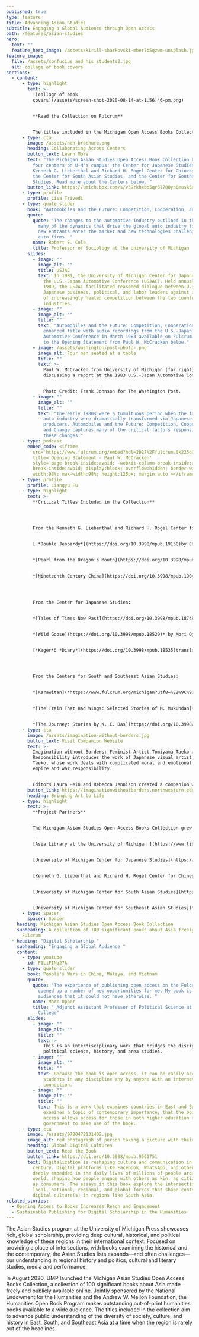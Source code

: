 ```yaml
---
published: true
type: feature
title: Advancing Asian Studies
subtitle: Engaging a Global Audience through Open Access
path: /features/asian-studies
hero:
  text: ""
  feature_hero_image: /assets/kirill-sharkovski-mber7b5qzwm-unsplash.jpeg
feature_image:
  file: /assets/confucius_and_his_students2.jpg
  alt: collage of book covers
sections:
  - content:
      - type: highlight
        text: >-
          ![collage of book
          covers](/assets/screen-shot-2020-08-14-at-1.56.46-pm.png)


          **Read the Collection on Fulcrum**


          The titles included in the Michigan Open Access Books Collection work to advance campus collaboration and catalyze a reinvigorated Asian Studies frontlist publishing program. The collection, which includes humanities, social science, and politic science titles, thematically explores visual and performing arts, the history of Asian politics and economics, translations, ethnographies, and endangered languages. Read these free and publicly available titles on [Fulcrum](https://www.fulcrum.org/michigan?f%5Bfunder_sim%5D%5B%5D=National+Endowment+for+the+Humanities&locale=en).
      - type: cta
        image: /assets/neh-brochure.png
        heading: Collaborating Across Centers
        button_text: Learn More
        text: "The Michigan Asian Studies Open Access Book Collection brought together
          four centers on U-M's campus: the Center for Japanese Studies, the
          Kenneth G. Lieberthal and Richard H. Rogel Center for Chinese Studies,
          the Center for South Asian Studies, and the Center for Southeast Asian
          Studies. Read more about the Centers below. "
        button_link: https://umich.box.com/s/v39rkhxbo5qr6l700yn0eusk5qbhzfwh
      - type: profile
        profile: Lisa Trivedi
      - type: quote_slider
        book: "Automobiles and the Future: Competition, Cooperation, and Change"
        quote:
          quote: "The changes to the automotive industry outlined in this volume underlie
            many of the dynamics that drive the global auto industry today as
            new entrants enter the market and new technologies challenge all
            auto firms. "
          name: Robert E. Cole
          title: Professor of Sociology at the University of Michigan
        slides:
          - image: ""
            image_alt: ""
            title: USJAC
            text: In 1981, the University of Michigan Center for Japanese Studies launched
              the U.S.-Japan Automotive Conference (USJAC). Held annually until
              1989, the USJAC facilitated reasoned dialogue between U.S. and
              Japanese business, political, and labor leaders against a backdrop
              of increasingly heated competition between the two countries’ auto
              industries.
          - image: ""
            image_alt: ""
            title: ""
            text: "Automobiles and the Future: Competition, Cooperation, and Change is an
              enhanced title with audio recordings from the U.S.-Japan
              Automotive Conference in March 1983 available on Fulcrum. Listen
              to the Opening Statement from Paul W. McCracken below."
          - image: /assets/washington-post-photo-.png
            image_alt: Four men seated at a table
            title: ""
            text: >-
              Paul W. McCracken from University of Michigan (far right),
              discussing a report at the 1983 U.S.-Japan Automotive Conference.


              Photo Credit: Frank Johnson for The Washington Post.
          - image: ""
            image_alt: ""
            title: ""
            text: "The early 1980s were a tumultuous period when the fortunes of the U. S.
              auto industry were dramatically transformed via Japanese
              producers. Automobiles and the Future: Competition, Cooperation,
              and Change captures many of the critical factors responsible for
              these changes."
      - type: podcast
        embed_code: <iframe
          src='https://www.fulcrum.org/embed?hdl=2027%2Ffulcrum.0k225d000'
          title='Opening Statement - Paul W. McCracken'
          style='page-break-inside:avoid; -webkit-column-break-inside:avoid;
          break-inside:avoid; display:block; overflow:hidden; border-width:0;
          width:98%; max-width:98%; height:125px; margin:auto'></iframe>
      - type: profile
        profile: Liangyu Fu
      - type: highlight
        text: >-
          **Critical Titles Included in the Collection**




          From the Kenneth G. Lieberthal and Richard H. Rogel Center for Chinese Studies:


          [ *Double Jeopardy*](https://doi.org/10.3998/mpub.19158)by Ching-Hsi Perng


          *[Pearl from the Dragon's Mouth](https://doi.org/10.3998/mpub.19024)* by Cecile C. C. Sun 


          *[Nineteenth-Century China](https://doi.org/10.3998/mpub.19047)* edited by Dilip Basu and Rhoads Murphey




          From the Center for Japanese Studies:


          *[Tales of Times Now Past](https://doi.org/10.3998/mpub.18748)* by Marian Ury


          *[Wild Goose](https://doi.org/10.3998/mpub.18520)* by Mori Ogai and translated by Burton Watson 


          [*Kager*ō *Diary*](https://doi.org/10.3998/mpub.18535)translated by Sonja Arntzen




          From the Centers for South and Southeast Asian Studies:


          *[Karawitan](*https://www.fulcrum.org/michigan?utf8=%E2%9C%93&press=michigan&q=*Karawitan*)* edited by Judith Becker with assistance from Alan H. Feinstein 


          *[The Train That Had Wings: Selected Stories of M. Mukundan](https://doi.org/10.3998/mpub.165021)* translated by Donald R. Davis Jr. 


          *[The Journey: Stories by K. C. Das](https://doi.org/10.3998/mpub.19321)* translated by Phyllis Granoff
      - type: cta
        image: /assets/imagination-without-borders.jpg
        button_text: Visit Companion Website
        text: >-
          Imagination without Borders: Feminist Artist Tomiyama Taeko and Social
          Responsibility introduces the work of Japanese visual artist Tomiyama
          Taeko, whose work deals with complicated moral and emotional issues of
          empire and war responsibility.


          Editors Laura Hein and Rebecca Jennison created a companion website offering many more images and demonstrating Tomiyama’s vibrant use of color. The website can be read in English or Japanese. 
        button_link: https://imaginationwithoutborders.northwestern.edu/
        heading: Bringing Art to Life
      - type: highlight
        text: >-
          **Project Partners**


          The Michigan Asian Studies Open Access Books Collection grew from a partnership between faculty from four Asian Studies Centers at the University of Michigan, librarians from U-M Asia Library and International Studies, and University of Michigan Press staff.


          [Asia Library at the University of Michigan ](https://www.lib.umich.edu/locations-and-hours/asia-library/collections-and-history)


          [University of Michigan Center for Japanese Studies](https://ii.umich.edu/cjs)


          [Kenneth G. Lieberthal and Richard H. Rogel Center for Chinese Studies](https://ii.umich.edu/lrccs)


          [University of Michigan Center for South Asian Studies](https://ii.umich.edu/csas)


          [University of Michigan Center for Southeast Asian Studies](**<https://ii.umich.edu/cseas>**)
      - type: spacer
        spacer: Spacer
    heading: Michigan Asian Studies Open Access Book Collection
    subheading: A collection of 100 significant books about Asia freely available on
      Fulcrum
  - heading: "Digital Scholarship "
    subheading: "Engaging a Global Audience "
    content:
      - type: youtube
        id: F1LiFINq27k
      - type: quote_slider
        book: People's Wars in China, Malaya, and Vietnam
        quote:
          quote: "The experience of publishing open access on the Fulcrum platform has
            opened up a number of new opportunities for me. My book is finding
            audiences that it could not have otherwise. "
          name: Marc Opper
          title: " Adjunct Assistant Professor of Political Science at Randolph-Macon
            College"
        slides:
          - image: ""
            image_alt: ""
            title: ""
            text: >
              This is an interdisciplinary work that bridges the disciplines of
              political science, history, and area studies. 
          - image: ""
            image_alt: ""
            title: ""
            text: Because the book is open access, it can be easily accessed by scholars and
              students in any discipline any by anyone with an internet
              connection.
          - image: ""
            image_alt: ""
            title: ""
            text: This is a work that examines countries in East and Southeast Asia and
              examines a topic of contemporary importance; that the book is open
              access allows access for those in both higher education and
              government to make use of the book.
      - type: cta
        image: /assets/9780472131402.jpg
        image_alt: red photograph of person taking a picture with their mobile phone
        heading: Global Digital Cultures
        button_text: Read the Book
        button_link: https://doi.org/10.3998/mpub.9561751
        text: Digitalization is reshaping culture and communication in the twenty-first
          century. Digital platforms like Facebook, WhatsApp, and others are
          deeply embedded in the daily lives of millions of people around the
          world, shaping how people engage with others as kin, as citizens, and
          as consumers. The essays in this book explore the intersections of
          local, national, regional, and global forces that shape contemporary
          digital culture(s) in regions like South Asia.
related_stories:
  - Opening Access to Books Increases Reach and Engagement
  - Sustainable Publishing for Digital Scholarship in the Humanities
---
```

The Asian Studies program at the University of Michigan Press showcases rich, global scholarship, providing deep cultural, historical, and political knowledge of these regions in their international context. Focused on providing a place of intersections, with books examining the historical and the contemporary, the Asian Studies lists expands—and often challenges—our understanding in regional history and politics, cultural and literary studies, media and performance. 

In August 2020, UMP launched the Michigan Asian Studies Open Access Books Collection, a collection of 100 significant books about Asia made freely and publicly available online. Jointly sponsored by the National Endowment for the Humanities and the Andrew W. Mellon Foundation, the Humanities Open Book Program makes outstanding out-of-print humanities books available to a wide audience. The titles included in the collection aim to advance public understanding of the diversity of society, culture, and history in East, South, and Southeast Asia at a time when the region is rarely out of the headlines.